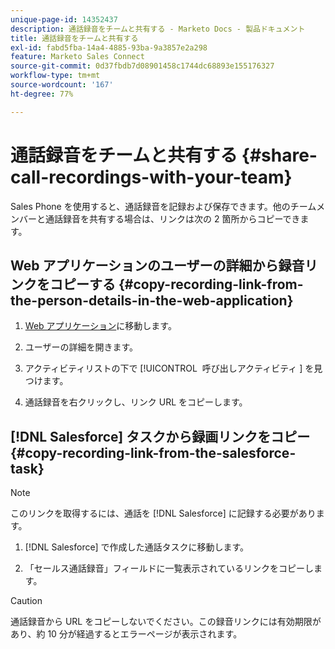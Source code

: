 ```yaml
---
unique-page-id: 14352437
description: 通話録音をチームと共有する - Marketo Docs - 製品ドキュメント
title: 通話録音をチームと共有する
exl-id: fabd5fba-14a4-4885-93ba-9a3857e2a298
feature: Marketo Sales Connect
source-git-commit: 0d37fbdb7d08901458c1744dc68893e155176327
workflow-type: tm+mt
source-wordcount: '167'
ht-degree: 77%

---
```


# 通話録音をチームと共有する {#share-call-recordings-with-your-team}

Sales Phone を使用すると、通話録音を記録および保存できます。他のチームメンバーと通話録音を共有する場合は、リンクは次の 2 箇所からコピーできます。

## Web アプリケーションのユーザーの詳細から録音リンクをコピーする {#copy-recording-link-from-the-person-details-in-the-web-application}

1. [Web アプリケーション](https://toutapp.com/login)に移動します。

1. ユーザーの詳細を開きます。

1. アクティビティリストの下で [!UICONTROL &#x200B; 呼び出しアクティビティ &#x200B;] を見つけます。

1. 通話録音を右クリックし、リンク URL をコピーします。

## [!DNL Salesforce] タスクから録画リンクをコピー {#copy-recording-link-from-the-salesforce-task}

>[!NOTE]
>
>このリンクを取得するには、通話を [!DNL Salesforce] に記録する必要があります。

1. [!DNL Salesforce] で作成した通話タスクに移動します。

1. 「セールス通話録音」フィールドに一覧表示されているリンクをコピーします。

>[!CAUTION]
>
>通話録音から URL をコピーしないでください。この録音リンクには有効期限があり、約 10 分が経過するとエラーページが表示されます。
